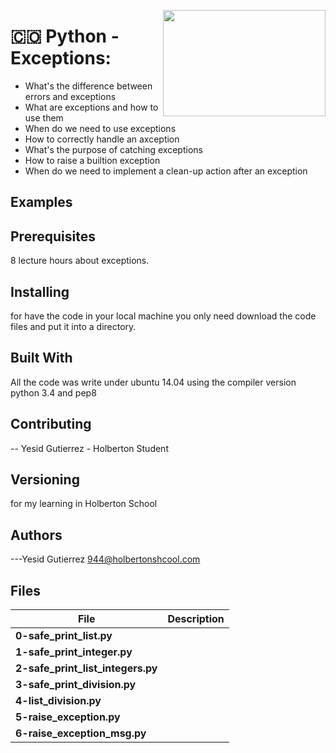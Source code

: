<p>
<img width="260" height="170" src="https://davidjohncoleman.com/wp-djc/wp-content/uploads/2017/06/HBTN-Borderless-CMYK-Logo-Vertical-Color-Black@1200ppi-300x236.png" align="right" >
</p>





# :colombia: Python - Exceptions:                                               
- What's the difference between errors and exceptions                           
- What are exceptions and how to use them                                       
- When do we need to use exceptions                                             
- How to correctly handle an axception                                          
- What's the purpose of catching exceptions                                     
- How to raise a builtion exception                                             
- When do we need to implement a clean-up action after an exception             
## Examples                                                                     

## Prerequisites
8 lecture hours about exceptions.                                               
## Installing

for have the code in your local machine you only need download the code files and put it into a directory.
## Built With

All the code was write under ubuntu 14.04 using the compiler version            
python 3.4 and pep8                                                             

## Contributing

-- Yesid Gutierrez - Holberton Student                                          

## Versioning
for my learning in Holberton School

## Authors

---Yesid Gutierrez  944@holbertonshcool.com                                    
                                                                               
## Files

|             File               |             Description                  |
|--------------------------------| ---------------------------------------- |
|    **0-safe_print_list.py**    |
|    **1-safe_print_integer.py** |
|**2-safe_print_list_integers.py**|
|**3-safe_print_division.py**|
|  **4-list_division.py**|
|  **5-raise_exception.py**|
| **6-raise_exception_msg.py**|